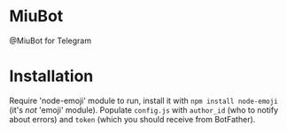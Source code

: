 # MiuBot
@MiuBot for Telegram

# Installation
Require 'node-emoji' module to run, install it with `npm install node-emoji` (it's _not_ 'emoji' module).
Populate `config.js` with `author_id` (who to notify about errors) and `token` (which you should receive from BotFather).
